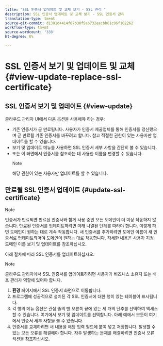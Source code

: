 ```yaml
---
title: 'SSL 인증서 업데이트 및 교체 보기 - SSL 관리 '
description: SSL 인증서 업데이트 및 교체 보기 - SSL 인증서 관리
translation-type: tm+mt
source-git-commit: d1301d4414f87b30f5ab732eacbb61c96f102262
workflow-type: tm+mt
source-wordcount: '338'
ht-degree: 0%

---
```



# SSL 인증서 보기 및 업데이트 및 교체 {#view-update-replace-ssl-certificate}

## SSL 인증서 보기 및 업데이트 {#view-update}

클라우드 관리자 UI에서 다음 옵션을 사용해야 하는 경우:

* 기존 인증서가 곧 만료됩니다. 사용자가 인증서 제공업체를 통해 인증서를 갱신했으며 곧 만료될 기존 인증서를 바꾸려고 합니다. 참고 적절한 권한이 있는 사용자만 업데이트를 할 수 있습니다.
* 보기 및 업데이트 메뉴를 사용하면 SSL 인증서 세부 사항을 간단히 볼 수 있습니다.
* 또는 이 화면에서 인증서를 참조하는 데 사용한 이름을 변경할 수 있습니다.
   >[!NOTE]
   >해당 권한이 있는 사용자만 업데이트를 할 수 있습니다.


## 만료될 SSL 인증서 업데이트 {#update-ssl-certificate}


>[!NOTE]
>인증서가 만료되면 만료된 인증서와 함께 사용 중인 모든 도메인이 더 이상 작동하지 않습니다. 만료된 인증서를 업데이트하려면 아래 나열된 단계를 따라야 합니다. 이렇게 하면 도메인이 원하는 대로 계속 작동합니다. 새 인증서를 추가하려면 도메인 이름이 새 인증서로 업데이트되어야 도메인이 원하는 대로 작동합니다. 자세한 내용은 사용자 지정 도메인 이름 보기 및 업데이트를 참조하십시오.

아래 절차에 따라 SSL 인증서를 업데이트하십시오.

>[!NOTE]
>클라우드 관리자에서 SSL 인증서를 업데이트하려면 사용자가 비즈니스 소유자 또는 배포 관리자 역할에 있어야 합니다.

1. **환경** 페이지에서 SSL 인증서 화면으로 이동합니다.
1. 프로그램에 성공적으로 설치된 각 SSL 인증서에 대한 행이 있는 테이블이 표시됩니다.
1. 각 행의 메뉴 옵션은 관심 줄의 맨 오른쪽 끝에 있는 세 개의 단추를 선택하여 액세스할 수 있습니다. 여기에서 보기 및 업데이트를 선택합니다. 아래 예에서 보듯이 여기에서 인증서 세부 사항을 볼 수 있습니다.
1. 인증서를 교체하려면 새 내용을 해당 입력 필드에 붙여 넣고 저장합니다. 발생할 수 있는 모든 오류를 해결해야 합니다. 자주 발생하는 문제를 해결하려면 인증서 오류 섹션을 참조하십시오.